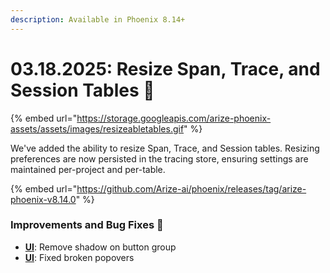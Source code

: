 ```yaml
---
description: Available in Phoenix 8.14+
---
```


# 03.18.2025: Resize Span, Trace, and Session Tables 🔀

{% embed url="https://storage.googleapis.com/arize-phoenix-assets/assets/images/resizeabletables.gif" %}

We've added the ability to resize Span, Trace, and Session tables. Resizing preferences are now persisted in the tracing store, ensuring settings are maintained per-project and per-table.

{% embed url="https://github.com/Arize-ai/phoenix/releases/tag/arize-phoenix-v8.14.0" %}

### Improvements and Bug Fixes 🐛

* [**UI**](https://github.com/Arize-ai/phoenix/pull/6819): Remove shadow on button group
* [**UI**](https://github.com/Arize-ai/phoenix/pull/6830): Fixed broken popovers
